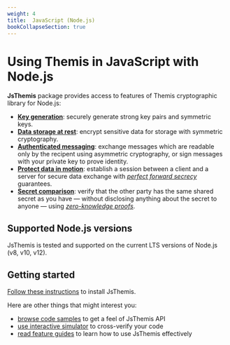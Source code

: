 ```yaml
---
weight: 4
title:  JavaScript (Node.js)
bookCollapseSection: true
---
```


# Using Themis in JavaScript with Node.js

**JsThemis** package provides access to features of Themis cryptographic library for Node.js:

- **[Key generation](features/#key-generation)**:
  securely generate strong key pairs and symmetric keys.
- **[Data storage at rest](features/#secure-cell)**:
  encrypt sensitive data for storage with symmetric cryptography.
- **[Authenticated messaging](features/#secure-message)**:
  exchange messages which are readable only by the recipent using asymmetric cryptography,
  or sign messages with your private key to prove identity.
- **[Protect data in motion](features/#secure-session)**:
  establish a session between a client and a server for secure data exchange
  with _[perfect forward secrecy](https://en.wikipedia.org/wiki/Forward_secrecy)_ guarantees.
- **[Secret comparison](features/#secure-comparator)**:
  verify that the other party has the same shared secret as you have —
  without disclosing anything about the secret to anyone —
  using _[zero-knowledge proofs](https://en.wikipedia.org/wiki/Zero-knowledge_proof)_.

## Supported Node.js versions

JsThemis is tested and supported on the current LTS versions of Node.js
(v8, v10, v12).

## Getting started

[Follow these instructions](installation/) to install JsThemis.

Here are other things that might interest you:

<!-- API references when they are done -->
- [browse code samples](examples/) to get a feel of JsThemis API
- [use interactive simulator](/docs/themis/debugging/themis-server/) to cross-verify your code
- [read feature guides](features/) to learn how to use JsThemis effectively
